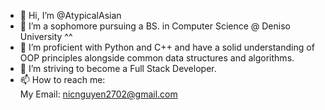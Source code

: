 - 👋 Hi, I’m @AtypicalAsian
- 👀 I’m a sophomore pursuing a BS. in Computer Science @ Deniso University ^^
- 🌱 I’m proficient with Python and C++ and have a solid understanding of OOP principles alongside common data structures and algorithms. 
- 💞️ I’m striving to become a Full Stack Developer.  
- 📫 How to reach me: <br/>
      My Email: nicnguyen2702@gmail.com

<!---
AtypicalAsian/AtypicalAsian is a ✨ special ✨ repository because its `README.md` (this file) appears on your GitHub profile.
You can click the Preview link to take a look at your changes.
--->
